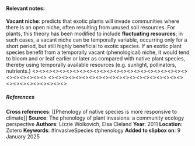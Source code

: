 #### **Relevant notes**:
**Vacant niche**: predicts that exotic plants will invade communities where there is an open niche, often resulting from unused soil resources. For plants, this theory has been modified to include **fluctuating resources**; in such cases, a vacant niche can be temporally variable, occurring only for a short period, but still highly beneficial to exotic species. If an exotic plant species benefit from a temporally vacant (phenological) niche, it would tend to bloom and or leaf earlier or later as compared with native plant species, thereby using temporally available resources (e.g. sunlight, pollinators, nutrients.)
<><><><><><><><><><><><><><><><><><><><><><><><><><><><><>
<><><><><><><><><><><><><><><><><><><><><><><><><><><><><>
##### References
**Cross references**: 
[[Phenology of native species is more responsive to climate]]
**Source**: The phenology of plant invasions: a community ecology perspective
**Authors**: Lizzie Wolkovich, Elsa Cleland
**Year**: 2011
**Location**: Zotero
**Keywords**: #InvasiveSpecies #phenology 
**Added to slipbox on**: 9 January 2025
